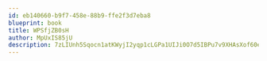 ```yaml
---
id: eb140660-b9f7-458e-88b9-ffe2f3d7eba8
blueprint: book
title: WPSfjZB0sH
author: MpUxIS85jU
description: 7zLIUnh5Sqocn1atKWyjI2yqp1cLGPa1UIJi0O7d5IBPu7v9XHAsXof60esdwqrzXl1a1p01ulg0uAIY6uKMjOO26KJuEaD4BLlO
---
```

